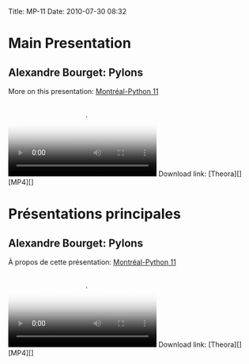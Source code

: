 Title: MP-11
Date: 2010-07-30 08:32

<p>
<!--:en-->

<style>#sidebar { display:none;} #content { width: 740px !important; } </style>
Main Presentation
=================

Alexandre Bourget: Pylons
-------------------------

More on this presentation: [Montréal-Python 11][]   

<video controls poster="http://montrealpython.org/videos/Montreal-Python-11-Alexandre-Bourget-Pylons.jpg">
<source src="http://montrealpython.org/videos/Montreal-Python-11-Alexandre-Bourget-Pylons.mp4" type="video/mp4"></source>
<source src="http://montrealpython.org/videos/Montreal-Python-11-Alexandre-Bourget-Pylons.ogg" type="video/ogg"></source>
Your browser doesn't support HTML5. Please use the download link. If you
use Safari and want to use a libre format, install the Xiph QuickTime
Component at http://www.xiph.org/quicktime </video>   
Download link: [Theora][] [MP4][] <!--:--><!--:fr-->

<style>#sidebar { display:none;} #content { width: 740px !important; } </style>
Présentations principales
=========================

Alexandre Bourget: Pylons
-------------------------

À propos de cette présentation: [Montréal-Python 11][]   

<video controls poster="http://montrealpython.org/videos/Montreal-Python-11-Alexandre-Bourget-Pylons.jpg">
<source src="http://montrealpython.org/videos/Montreal-Python-11-Alexandre-Bourget-Pylons.mp4" type="video/mp4"></source>
<source src="http://montrealpython.org/videos/Montreal-Python-11-Alexandre-Bourget-Pylons.ogg" type="video/ogg"></source>
Your browser doesn't support HTML5. Please use the download link. If you
use Safari and want to use a libre format, install the Xiph QuickTime
Component at http://www.xiph.org/quicktime </video>   
Download link: [Theora][] [MP4][] <!--:-->

</p>

  [Montréal-Python 11]: http://wiki.montrealpython.org/index.php/Montréal-Python_11
  [Theora]: http://montrealpython.org/videos/Montreal-Python-11-Alexandre-Bourget-Pylons.ogg
  [MP4]: http://montrealpython.org/videos/Montreal-Python-11-Alexandre-Bourget-Pylons.mp4
